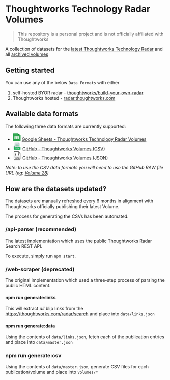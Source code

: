 # Thoughtworks Technology Radar Volumes

> This repository is a personal project and is not officially affiliated with Thoughtworks

A collection of datasets for the [latest Thoughtworks Technology Radar](https://www.thoughtworks.com/radar) and all [archived volumes](https://www.thoughtworks.com/radar/archive)

## Getting started

You can use any of the below `Data Formats` with either

1.  self-hosted BYOR radar - [thoughtworks/build-your-own-radar](https://github.com/thoughtworks/build-your-own-radar#using-csv-data)
2.  Thoughtworks hosted - [radar.thoughtworks.com](https://radar.thoughtworks.com/)

## Available data formats

The following three data formats are currently supported:

-   <img src="./assets/google-sheets-icon.svg" width="24" height="24" alt="Google Sheets" /> [Google Sheets - Thoughtworks Technology Radar Volumes](https://docs.google.com/spreadsheets/d/1VRXOw7EUGBIeM8Khd5GFocxOWT59HRJtqs9-WbB61FI/edit?usp=sharing)
-   <img src="./assets/csv-icon.png" width="26" height="26" alt="CSV"></img> [GitHub - Thoughtworks Volumes (CSV)](https://github.com/setchy/thoughtworks-tech-radar-volumes/tree/21ee7c0a7fa6716f0c0d64d68aea320405f1e846/volumes/csv)
-   <img src="./assets/json-icon.png" width="26" height="26" alt="JSON"></img> [GitHub - Thoughtworks Volumes (JSON)](https://github.com/setchy/thoughtworks-tech-radar-volumes/tree/21ee7c0a7fa6716f0c0d64d68aea320405f1e846/volumes/json)

_Note: to use the CSV data formats you will need to use the GitHub RAW file URL (eg: [Volume 28](<https://raw.githubusercontent.com/setchy/thoughtworks-tech-radar-volumes/main/volumes/Thoughtworks%20Technology%20Radar%20Volume%2028%20(Apr%202023).csv>))_

## How are the datasets updated?

The datasets are manually refreshed every 6 months in alignment with Thoughtworks officially publishing their latest Volume.

The process for generating the CSVs has been automated.

### /api-parser (recommended)

The latest implementation which uses the public Thoughtworks Radar Search REST API.

To execute, simply run `npm start`.

### /web-scraper (deprecated)

The original implementation which used a three-step process of parsing the public HTML content.

#### npm run generate:links

This will extract _all_ blip links from the https://thoughtworks.com/radar/search and place into `data/links.json`

#### npm run generate:data

Using the contents of `data/links.json`, fetch each of the publication entries and place into `data/master.json`

### npm run generate:csv

Using the contents of `data/master.json`, generate CSV files for each publication/volume and place into `volumes/*`
